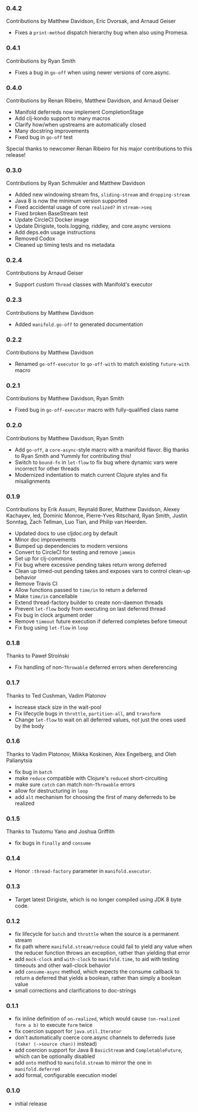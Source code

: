 ### 0.4.2

Contributions by Matthew Davidson, Eric Dvorsak, and Arnaud Geiser

* Fixes a `print-method` dispatch hierarchy bug when also using Promesa.

### 0.4.1

Contributions by Ryan Smith

* Fixes a bug in `go-off` when using newer versions of core.async.

### 0.4.0

Contributions by Renan Ribeiro, Matthew Davidson, and Arnaud Geiser

* Manifold deferreds now implement CompletionStage
* Add clj-kondo support to many macros
* Clarify how/when upstreams are automatically closed
* Many docstring improvements
* Fixed bug in `go-off` test

Special thanks to newcomer Renan Ribeiro for his major contributions to this release!

### 0.3.0

Contributions by Ryan Schmukler and Matthew Davidson

* Added new windowing stream fns, `sliding-stream` and `dropping-stream`
* Java 8 is now the minimum version supported
* Fixed accidental usage of core `realized?` in `stream->seq`
* Fixed broken BaseStream test
* Update CircleCI Docker image
* Update Dirigiste, tools.logging, riddley, and core.async versions
* Add deps.edn usage instructions
* Removed Codox
* Cleaned up timing tests and ns metadata

### 0.2.4

Contributions by Arnaud Geiser

* Support custom `Thread` classes with Manifold's executor

### 0.2.3

Contributions by Matthew Davidson

* Added `manifold.go-off` to generated documentation

### 0.2.2

Contributions by Matthew Davidson

* Renamed `go-off-executor` to `go-off-with` to match existing `future-with` macro

### 0.2.1

Contributions by Matthew Davidson, Ryan Smith

* Fixed bug in `go-off-executor` macro with fully-qualified class name

### 0.2.0

Contributions by Matthew Davidson, Ryan Smith

* Add `go-off`, a `core-async`-style macro with a manifold flavor. Big thanks to Ryan Smith and Yummly for contributing this!
* Switch to `bound-fn` in `let-flow` to fix bug where dynamic vars were incorrect for other threads 
* Modernized indentation to match current Clojure styles and fix misalignments

### 0.1.9

Contributions by Erik Assum, Reynald Borer, Matthew Davidson, Alexey Kachayev, led, Dominic Monroe, Pierre-Yves Ritschard, Ryan Smith, Justin Sonntag, Zach Tellman, Luo Tian, and Philip van Heerden.

* Updated docs to use cljdoc.org by default
* Minor doc improvements
* Bumped up dependencies to modern versions
* Convert to CircleCI for testing and remove `jammin`
* Set up for clj-commons
* Fix bug where excessive pending takes return wrong deferred
* Clean up timed-out pending takes and exposes vars to control clean-up behavior
* Remove Travis CI
* Allow functions passed to `time/in` to return a deferred
* Make `time/in` cancellable
* Extend thread-factory builder to create non-daemon threads
* Prevent `let-flow` body from executing on last deferred thread
* Fix bug in clock argument order
* Remove `timeout` future execution if deferred completes before timeout
* Fix bug using `let-flow` in `loop`

### 0.1.8

Thanks to Paweł Stroiński

* Fix handling of non-`Throwable` deferred errors when dereferencing

### 0.1.7

Thanks to Ted Cushman, Vadim Platonov

* Increase stack size in the wait-pool
* Fix lifecycle bugs in `throttle`, `partition-all`, and `transform`
* Change `let-flow` to wait on all deferred values, not just the ones used by the body

### 0.1.6

Thanks to Vadim Platonov, Miikka Koskinen, Alex Engelberg, and Oleh Palianytsia

* fix bug in `batch`
* make `reduce` compatible with Clojure's `reduced` short-circuiting
* make sure `catch` can match non-`Throwable` errors
* allow for destructuring in `loop`
* add `alt` mechanism for choosing the first of many deferreds to be realized

### 0.1.5

Thanks to Tsutomu Yano and Joshua Griffith

* fix bugs in `finally` and `consume`

### 0.1.4

* Honor `:thread-factory` parameter in `manifold.executor`.

### 0.1.3

* Target latest Dirigiste, which is no longer compiled using JDK 8 byte code.

### 0.1.2

* fix lifecycle for `batch` and `throttle` when the source is a permanent stream
* fix path where `manifold.stream/reduce` could fail to yield any value when the reducer function throws an exception, rather than yielding that error
* add `mock-clock` and `with-clock` to `manifold.time`, to aid with testing timeouts and other wall-clock behavior
* add `consume-async` method, which expects the consume callback to return a deferred that yields a boolean, rather than simply a boolean value
* small corrections and clarifications to doc-strings


### 0.1.1

* fix inline definition of `on-realized`, which would cause `(on-realized form a b)` to execute `form` twice
* fix coercion support for `java.util.Iterator`
* don't automatically coerce core.async channels to deferreds (use `(take! (->source chan))` instead)
* add coercion support for Java 8 `BasicStream` and `CompletableFuture`, which can be optionally disabled
* add `onto` method to `manifold.stream` to mirror the one in `manifold.deferred`
* add formal, configurable execution model

### 0.1.0

* initial release
